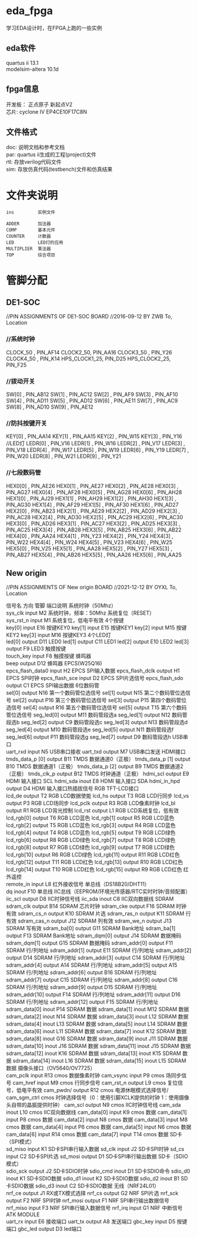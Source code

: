 # eda_fpga
学习EDA设计时，在FPGA上跑的一些实例  

## eda软件 
quartus ii 13.1   
modelsim-altera 10.1d  

## fpga信息
开发板： 正点原子 新起点V2  
芯片: cyclone IV EP4CE10F17C8N  

## 文件格式  
doc: 说明文档和参考文档  
par: quartus ii生成的工程(project)文件  
rtl: 存放verilog代码文件  
sim: 存放仿真代码(testbench)文件和仿真结果  

# 文件夹说明
    ins         实例文件   
      
    ADDER       加法器  
    COMP        基本元件  
    COUNTER     计数器  
    LED         LED灯的应用  
    MULTIPLIER  乘法器  
    TOP         综合项目  

# 管脚分配

## DE1-SOC

//PIN ASSIGNMENTS OF DE1-SOC BOARD
//2016-09-12 BY ZWB
To,		Location

### //系统时钟

CLOCK_50 ,		PIN_AF14
CLOCK2_50, 		PIN_AA16
CLOCK3_50 ,		PIN_Y26
CLOCK4_50 ,		PIN_K14 
HPS_CLOCK1_25, 		PIN_D25 
HPS_CLOCK2_25,		PIN_F25 

### //拨动开关

SW[0] ,		PIN_AB12 
SW[1] ,		PIN_AC12 
SW[2] ,		PIN_AF9 
SW[3] ,		PIN_AF10 
SW[4] ,		PIN_AD11 
SW[5] ,		PIN_AD12 
SW[6] ,		PIN_AE11 
SW[7] ,		PIN_AC9 
SW[8] ,		PIN_AD10 
SW[9] ,		PIN_AE12 

### //防抖按键开关

KEY[0] ,		PIN_AA14
KEY[1] ,		PIN_AA15
KEY[2] ,		PIN_W15
KEY[3] ,		PIN_Y16
//LED灯
LEDR[0] ,		PIN_V16
LEDR[1] ,		PIN_W16
LEDR[2] ,		PIN_V17
LEDR[3] ,		PIN_V18
LEDR[4] ,		PIN_W17
LEDR[5] ,		PIN_W19
LEDR[6] ,		PIN_Y19
LEDR[7] ,		PIN_W20
LEDR[8] ,		PIN_W21
LEDR[9] ,		PIN_Y21

### //七段数码管

HEX0[0] ,		PIN_AE26 
HEX0[1] ,		PIN_AE27 
HEX0[2] ,		PIN_AE28 
HEX0[3] ,		PIN_AG27 
HEX0[4] ,		PIN_AF28 
HEX0[5] ,		PIN_AG28 
HEX0[6] ,		PIN_AH28 
HEX1[0] ,		PIN_AJ29 
HEX1[1] ,		PIN_AH29 
HEX1[2] ,		PIN_AH30 
HEX1[3] ,		PIN_AG30 
HEX1[4] ,		PIN_AF29 
HEX1[5] ,		PIN_AF30 
HEX1[6] ,		PIN_AD27 
HEX2[0] ,		PIN_AB23 
HEX2[1] ,		PIN_AE29 
HEX2[2] ,		PIN_AD29 
HEX2[3] ,		PIN_AC28 
HEX2[4] ,		PIN_AD30 
HEX2[5] ,		PIN_AC29 
HEX2[6] ,		PIN_AC30 
HEX3[0] ,		PIN_AD26 
HEX3[1] ,		PIN_AC27 
HEX3[2] ,		PIN_AD25 
HEX3[3] , 		PIN_AC25
HEX3[4] ,		PIN_AB28
HEX3[5] ,		PIN_AB25 
HEX3[6] ,		PIN_AB22 
HEX4[0] ,		PIN_AA24
HEX4[1] ,		PIN_Y23
HEX4[2] ,		PIN_Y24 
HEX4[3] ,		PIN_W22
HEX4[4] ,		PIN_W24 
HEX4[5] ,		PIN_V23 
HEX4[6] ,		PIN_W25 
HEX5[0] ,		PIN_V25 
HEX5[1] ,		PIN_AA28
HEX5[2] ,		PIN_Y27 
HEX5[3] ,		PIN_AB27
HEX5[4] ,		PIN_AB26 
HEX5[5] ,		PIN_AA26 
HEX5[6] ,		PIN_AA25

## New origin

//PIN ASSIGNMENTS OF New origin BOARD
//2021-12-12 BY OYXL
To,		Location

信号名	方向	管脚	端口说明
系统时钟（50Mhz）			
sys_clk	input	M2	系统时钟，频率：50Mhz
系统复位（RESET）			
sys_rst_n	input	M1	系统复位，低电平有效
4个按键			
key[0]	input	E16	按键KEY0
key[1]	input	E15	按键KEY1
key[2]	input	M15	按键KEY2
key[3]	input	M16	按键KEY3
4个LED灯			
led[0]	output	D11	LED0
led[1]	output	C11	LED1
led[2]	output	E10	LED2
led[3]	output	F9	LED3
触摸按键			
touch_key	input	F8	触摸按键
蜂鸣器			
beep	output	D12	蜂鸣器
EPCS(W25Q16)			
epcs_flash_data0	input	H2	EPCS SPI输入数据
epcs_flash_dclk	output	H1	EPCS SPI时钟
epcs_flash_sce	input	D2	EPCS SPI片选信号
epcs_flash_sdo	output	C1	EPCS SPI输出数据
6位数码管			
sel[0]	output	N16	第一个数码管位选信号
sel[1]	output	N15	第二个数码管位选信号
sel[2]	output	P16	第三个数码管位选信号
sel[3]	output	P15	第四个数码管位选信号
sel[4]	output	R16	第五个数码管位选信号
sel[5]	output	T15	第六个数码管位选信号
seg_led[0]	output	M11	数码管段选a
seg_led[1]	output	N12	数码管段选b
seg_led[2]	output	C9	数码管段选c
seg_led[3]	output	N13	数码管段选d
seg_led[4]	output	M10	数码管段选e
seg_led[5]	output	N11	数码管段选f
seg_led[6]	output	P11	数码管段选g
seg_led[7]	output	D9	数码管段选h
USB串口			
uart_rxd	input	N5	USB串口接收
uart_txd	output	M7	USB串口发送
HDMI接口			
tmds_data_p [0]	output	B11	TMDS 数据通道0（正极）
tmds_data_p [1]	output	B10	TMDS 数据通道1（正极）
tmds_data_p [2]	output	B9	TMDS 数据通道2（正极）
tmds_clk_p	output	B12	TMDS 时钟通道（正极）
hdmi_scl	output	E9	HDMI 输入接口 SCL
hdmi_sda	inout	E8	HDMI 输入接口 SDA
hdmi_in_hpd	output	D4	HDMI 输入接口热插拔信号
RGB TFT-LCD接口			
lcd_de	output	T2	RGB LCD数据使能
lcd_hs	output	T3	RGB LCD行同步
lcd_vs	output	P3	RGB LCD场同步
lcd_pclk	output	R3	RGB LCD像素时钟
lcd_bl	output	R1	RGB LCD背光控制
lcd_rst	output	L1	RGB LCD系统复位，低有效
lcd_rgb[0]	output	T6	RGB LCD蓝色
lcd_rgb[1]	output	R5	RGB LCD蓝色
lcd_rgb[2]	output	T5	RGB LCD蓝色
lcd_rgb[3]	output	R4	RGB LCD蓝色
lcd_rgb[4]	output	T4	RGB LCD蓝色
lcd_rgb[5]	output	T9	RGB LCD绿色
lcd_rgb[6]	output	R8	RGB LCD绿色
lcd_rgb[7]	output	T8	RGB LCD绿色
lcd_rgb[8]	output	R7	RGB LCD绿色
lcd_rgb[9]	output	T7	RGB LCD绿色
lcd_rgb[10]	output	R6	RGB LCD绿色
lcd_rgb[11]	output	R11	RGB LCD红色
lcd_rgb[12]	output	T11	RGB LCD红色
lcd_rgb[13]	output	R10	RGB LCD红色
lcd_rgb[14]	output	T10	RGB LCD红色
lcd_rgb[15]	output	R9	RGB LCD红色
红外遥控			
remote_in	input	L8	红外接收信号
单总线（DS18B20/DHT11）			
dq	inout	F10	单总线
IIC总线（EEPROM/环境光传感器/RTC实时时钟/音频配置）			
iic_scl	output	D8	IIC时钟信号线
iic_sda	inout	C8	IIC双向数据线
SDRAM			
sdram_clk	output	B14	SDRAM 芯片时钟
sdram_cke	output	F16	SDRAM 时钟有效
sdram_cs_n	output	K10	SDRAM 片选
sdram_ras_n	output	K11	SDRAM 行有效
sdram_cas_n	output	J12	SDRAM 列有效
sdram_we_n	output	J13	SDRAM 写有效
sdram_ba[0]	output	G11	SDRAM Bank地址
sdram_ba[1]	output	F13	SDRAM Bank地址
sdram_dqm[0]	output	J14	SDRAM 数据掩码
sdram_dqm[1]	output	G15	SDRAM 数据掩码
sdram_addr[0]	output	F11	SDRAM 行/列地址
sdram_addr[1]	output	E11	SDRAM 行/列地址
sdram_addr[2]	output	D14	SDRAM 行/列地址
sdram_addr[3]	output	C14	SDRAM 行/列地址
sdram_addr[4]	output	A14	SDRAM 行/列地址
sdram_addr[5]	output	A15	SDRAM 行/列地址
sdram_addr[6]	output	B16	SDRAM 行/列地址
sdram_addr[7]	output	C15	SDRAM 行/列地址
sdram_addr[8]	output	C16	SDRAM 行/列地址
sdram_addr[9]	output	D15	SDRAM 行/列地址
sdram_addr[10]	output	F14	SDRAM 行/列地址
sdram_addr[11]	output	D16	SDRAM 行/列地址
sdram_addr[12]	output	F15	SDRAM 行/列地址
sdram_data[0]	inout	P14	SDRAM 数据
sdram_data[1]	inout	M12	SDRAM 数据
sdram_data[2]	inout	N14	SDRAM 数据
sdram_data[3]	inout	L12	SDRAM 数据
sdram_data[4]	inout	L13	SDRAM 数据
sdram_data[5]	inout	L14	SDRAM 数据
sdram_data[6]	inout	L11	SDRAM 数据
sdram_data[7]	inout	K12	SDRAM 数据
sdram_data[8]	inout	G16	SDRAM 数据
sdram_data[9]	inout	J11	SDRAM 数据
sdram_data[10]	inout	J16	SDRAM 数据
sdram_data[11]	inout	J15	SDRAM 数据
sdram_data[12]	inout	K16	SDRAM 数据
sdram_data[13]	inout	K15	SDRAM 数据
sdram_data[14]	inout	L16	SDRAM 数据
sdram_data[15]	inout	L15	SDRAM 数据
摄像头接口（OV5640/OV7725）			
cam_pclk	input	R13	cmos 数据像素时钟
cam_vsync	input	P9	cmos 场同步信号
cam_href	input	M9	cmos 行同步信号
cam_rst_n	output	L9	cmos 复位信号，低电平有效
cam_pwdn/	output	R12	cmos 电源休眠模式选择信号/
cam_sgm_ctrl			cmos 时钟选择信号（0：使用引脚XCLK提供的时钟 1：使用摄像头自带的晶振提供时钟）
cam_scl	output	N9	cmos IIC时钟信号线
cam_sda	inout	L10	cmos IIC双向数据线
cam_data[0]	input	K9	cmos 数据
cam_data[1]	input	P8	cmos 数据
cam_data[2]	input	N8	cmos 数据
cam_data[3]	input	M8	cmos 数据
cam_data[4]	input	P6	cmos 数据
cam_data[5]	input	N6	cmos 数据
cam_data[6]	input	R14	cmos 数据
cam_data[7]	input	T14	cmos 数据
SD卡（SPI模式）			
sd_miso	input	K1	SD卡SPI串行输入数据
sd_clk	input	J2	SD卡SPI时钟
sd_cs	input	C2	SD卡SPI片选
sd_mosi	output	D1	SD卡SPI串行输出数据
SD卡（SDIO模式）			
sdio_sck	output	J2	SD卡SDIO时钟
sdio_cmd	inout	D1	SD卡SDIO命令
sdio_d0	inout	K1	SD卡SDIO数据
sdio_d1	inout	K2	SD卡SDIO数据
sdio_d2	inout	B1	SD卡SDIO数据
sdio_d3	inout	C2	SD卡SDIO数据
无线（NRF24L01）			
nrf_ce	output	J1	RX或TX模式选择
nrf_cs	output	G2	NRF SPI片选
nrf_sck	output	F2	NRF SPI时钟
nrf_mosi	output	F1	NRF SPI串行输出数据信号
nrf_miso	input	F3	NRF SPI串行输入数据信号
nrf_irq	input	G1	NRF 中断信号
ATK MODULE			
uart_rx	input	E6	接收端口
uart_tx	output	A8	发送端口
gbc_key	input	D5	按键端口
gbc_led	output	D3	led端口